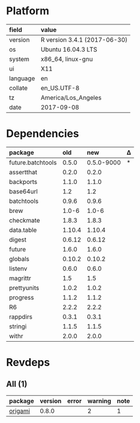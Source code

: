# Platform

|field    |value                        |
|:--------|:----------------------------|
|version  |R version 3.4.1 (2017-06-30) |
|os       |Ubuntu 16.04.3 LTS           |
|system   |x86_64, linux-gnu            |
|ui       |X11                          |
|language |en                           |
|collate  |en_US.UTF-8                  |
|tz       |America/Los_Angeles          |
|date     |2017-09-08                   |

# Dependencies

|package           |old    |new        |Δ  |
|:-----------------|:------|:----------|:--|
|future.batchtools |0.5.0  |0.5.0-9000 |*  |
|assertthat        |0.2.0  |0.2.0      |   |
|backports         |1.1.0  |1.1.0      |   |
|base64url         |1.2    |1.2        |   |
|batchtools        |0.9.6  |0.9.6      |   |
|brew              |1.0-6  |1.0-6      |   |
|checkmate         |1.8.3  |1.8.3      |   |
|data.table        |1.10.4 |1.10.4     |   |
|digest            |0.6.12 |0.6.12     |   |
|future            |1.6.0  |1.6.0      |   |
|globals           |0.10.2 |0.10.2     |   |
|listenv           |0.6.0  |0.6.0      |   |
|magrittr          |1.5    |1.5        |   |
|prettyunits       |1.0.2  |1.0.2      |   |
|progress          |1.1.2  |1.1.2      |   |
|R6                |2.2.2  |2.2.2      |   |
|rappdirs          |0.3.1  |0.3.1      |   |
|stringi           |1.1.5  |1.1.5      |   |
|withr             |2.0.0  |2.0.0      |   |

# Revdeps

## All (1)

|package                        |version |error |warning |note |
|:------------------------------|:-------|:-----|:-------|:----|
|[origami](problems.md#origami) |0.8.0   |      |2       |1    |

